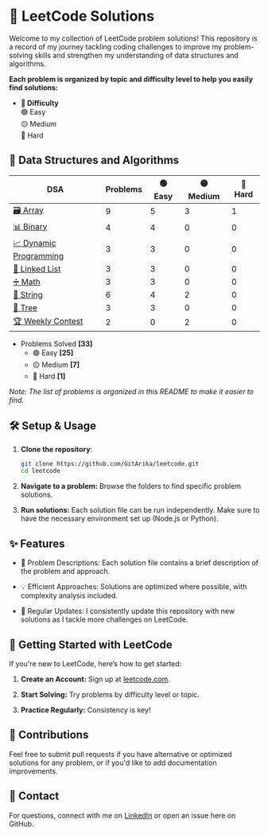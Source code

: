 # 📘 LeetCode Solutions

Welcome to my collection of LeetCode problem solutions! This repository is a record of my journey tackling coding challenges to improve my problem-solving skills and strengthen my understanding of data structures and algorithms.

**Each problem is organized by topic and difficulty level to help you easily find solutions:**

- **📁 Difficulty**  
  🟢 Easy  
  🟡 Medium  
  🔴 Hard

## 📂 Data Structures and Algorithms 

| DSA          | Problems | 🟢 Easy | 🟡 Medium | 🔴 Hard |
|-----------------------|------------|-----------------|------------------|------------------|
| [🗃️ Array ](./arrays) |  9     | 5           | 3             |  1               |
| [📊 Binary ](./binary) |  4     | 4           | 0             |  0               |
| [📈 Dynamic Programming ](./dynamic-programming) |  3     | 3           | 0             |  0               |
| [🔗 Linked List ](./linked-list) |  3     | 3           | 0             |  0               |
| [➗ Math ](./math) |  3     | 3           | 0             |  0               |
| [🧵 String ](./string) |  6     | 4           | 2             |  0               |
| [🌳 Tree ](./tree) |  3     | 3           | 0             |  0               |
| [🏆 Weekly Contest ](./weekly-contest) |  2     | 0           | 2             |  0               |

- Problems Solved **[33]**
  - 🟢 Easy **[25]**
  - 🟡 Medium **[7]**
  - 🔴 Hard **[1]**
  
_Note: The list of problems is organized in this README to make it easier to find._


## 🛠️ Setup & Usage

1. **Clone the repository**:
   ```bash
   git clone https://github.com/GitArika/leetcode.git
   cd leetcode

2. **Navigate to a problem:** Browse the folders to find specific problem solutions.

3. **Run solutions:** Each solution file can be run independently. Make sure to have the necessary environment set up (Node.js or Python).

## ✨ Features

- 📑 Problem Descriptions: Each solution file contains a brief description of the problem and approach.

- 💡 Efficient Approaches: Solutions are optimized where possible, with complexity analysis included.

- 🔄 Regular Updates: I consistently update this repository with new solutions as I tackle more challenges on LeetCode.

## 🚀 Getting Started with LeetCode

If you're new to LeetCode, here’s how to get started:

1. **Create an Account:** Sign up at [leetcode.com](https://leetcode.com).

2. **Start Solving:** Try problems by difficulty level or topic.

3. **Practice Regularly:** Consistency is key!

## 🤝 Contributions

Feel free to submit pull requests if you have alternative or optimized solutions for any problem, or if you'd like to add documentation improvements.


## 💬 Contact

For questions, connect with me on [LinkedIn](https://linkedin.com/in/ariel-evangelista/) or open an issue here on GitHub.
